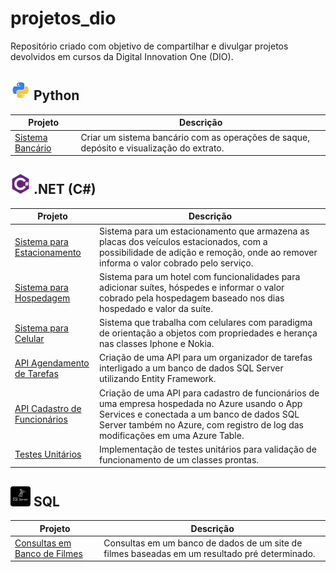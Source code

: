 
# projetos_dio

Repositório criado com objetivo de compartilhar e divulgar projetos devolvidos em cursos da Digital Innovation One (DIO).

## ![python-icon](/icons/python-icon.png) Python

| Projeto | Descrição |
| ------- | ----------|
| [Sistema Bancário](https://github.com/iuryhuebra/projetos_dio/blob/main/python/sistema_bancario.py) | Criar um sistema bancário com as operações de saque, depósito e visualização do extrato.|

## ![csharp-icon](/icons/csharp-icon.png) .NET (C#)

| Projeto | Descrição |
| ------- | ----------|
| [Sistema para Estacionamento](https://github.com/iuryhuebra/projetos_dio/tree/main/dotnet/fundamentos-desafio) | Sistema para um estacionamento que armazena as placas dos veículos estacionados, com a possibilidade de adição e remoção, onde ao remover informa o valor cobrado pelo serviço.|
| [Sistema para Hospedagem](https://github.com/iuryhuebra/projetos_dio/tree/main/dotnet/explorando-desafio) | Sistema para um hotel com funcionalidades para adicionar suítes, hóspedes e informar o valor cobrado pela hospedagem baseado nos dias hospedado e valor da suíte.|
| [Sistema para Celular](https://github.com/iuryhuebra/projetos_dio/tree/main/dotnet/poo-desafio) | Sistema que trabalha com celulares com paradigma de orientação a objetos com propriedades e herança nas classes Iphone e Nokia.|
| [API Agendamento de Tarefas](https://github.com/iuryhuebra/projetos_dio/tree/main/dotnet/api-desafio) | Criação de uma API para um organizador de tarefas interligado a um banco de dados SQL Server utilizando Entity Framework.|
| [API Cadastro de Funcionários](https://github.com/iuryhuebra/projetos_dio/tree/main/dotnet/azure-desafio) | Criação de uma API para cadastro de funcionários de uma empresa hospedada no Azure usando o App Services e conectada a um banco de dados SQL Server também no Azure, com registro de log das modificações em uma Azure Table.|
| [Testes Unitários](https://github.com/iuryhuebra/projetos_dio/tree/main/dotnet/testes-desafio) | Implementação de testes unitários para validação de funcionamento de um classes prontas.|

## ![sql-server-icon](/icons/sql-icon.png) SQL

| Projeto | Descrição |
| ------- | ----------|
| [Consultas em Banco de Filmes](https://github.com/iuryhuebra/projetos_dio/tree/main/dotnet/banco-de-dados-desafio) | Consultas em um banco de dados de um site de filmes baseadas em um resultado pré determinado.|

